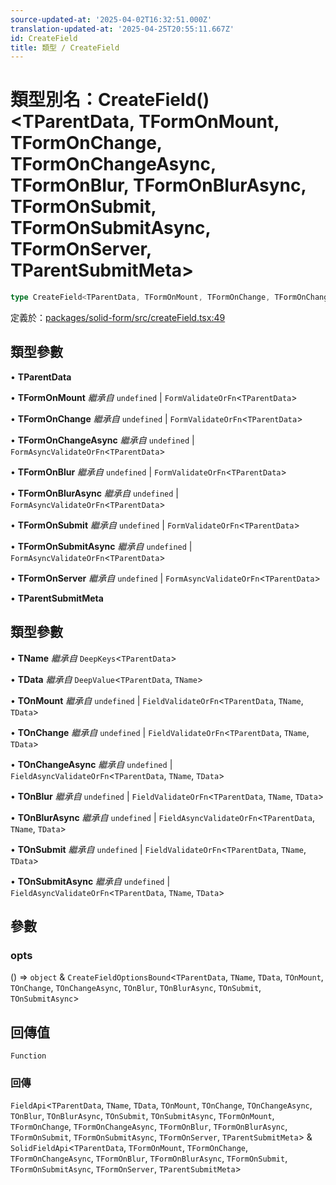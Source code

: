 ```yaml
---
source-updated-at: '2025-04-02T16:32:51.000Z'
translation-updated-at: '2025-04-25T20:55:11.667Z'
id: CreateField
title: 類型 / CreateField
---
```

<!-- 請勿編輯：此頁面由類型註解自動生成 -->

# 類型別名：CreateField()\<TParentData, TFormOnMount, TFormOnChange, TFormOnChangeAsync, TFormOnBlur, TFormOnBlurAsync, TFormOnSubmit, TFormOnSubmitAsync, TFormOnServer, TParentSubmitMeta\>

```ts
type CreateField<TParentData, TFormOnMount, TFormOnChange, TFormOnChangeAsync, TFormOnBlur, TFormOnBlurAsync, TFormOnSubmit, TFormOnSubmitAsync, TFormOnServer, TParentSubmitMeta> = <TName, TData, TOnMount, TOnChange, TOnChangeAsync, TOnBlur, TOnBlurAsync, TOnSubmit, TOnSubmitAsync>(opts) => () => FieldApi<TParentData, TName, TData, TOnMount, TOnChange, TOnChangeAsync, TOnBlur, TOnBlurAsync, TOnSubmit, TOnSubmitAsync, TFormOnMount, TFormOnChange, TFormOnChangeAsync, TFormOnBlur, TFormOnBlurAsync, TFormOnSubmit, TFormOnSubmitAsync, TFormOnServer, TParentSubmitMeta> & SolidFieldApi<TParentData, TFormOnMount, TFormOnChange, TFormOnChangeAsync, TFormOnBlur, TFormOnBlurAsync, TFormOnSubmit, TFormOnSubmitAsync, TFormOnServer, TParentSubmitMeta>;
```

定義於：[packages/solid-form/src/createField.tsx:49](https://github.com/TanStack/form/blob/main/packages/solid-form/src/createField.tsx#L49)

## 類型參數

• **TParentData**

• **TFormOnMount** *繼承自* `undefined` \| `FormValidateOrFn`\<`TParentData`\>

• **TFormOnChange** *繼承自* `undefined` \| `FormValidateOrFn`\<`TParentData`\>

• **TFormOnChangeAsync** *繼承自* `undefined` \| `FormAsyncValidateOrFn`\<`TParentData`\>

• **TFormOnBlur** *繼承自* `undefined` \| `FormValidateOrFn`\<`TParentData`\>

• **TFormOnBlurAsync** *繼承自* `undefined` \| `FormAsyncValidateOrFn`\<`TParentData`\>

• **TFormOnSubmit** *繼承自* `undefined` \| `FormValidateOrFn`\<`TParentData`\>

• **TFormOnSubmitAsync** *繼承自* `undefined` \| `FormAsyncValidateOrFn`\<`TParentData`\>

• **TFormOnServer** *繼承自* `undefined` \| `FormAsyncValidateOrFn`\<`TParentData`\>

• **TParentSubmitMeta**

## 類型參數

• **TName** *繼承自* `DeepKeys`\<`TParentData`\>

• **TData** *繼承自* `DeepValue`\<`TParentData`, `TName`\>

• **TOnMount** *繼承自* `undefined` \| `FieldValidateOrFn`\<`TParentData`, `TName`, `TData`\>

• **TOnChange** *繼承自* `undefined` \| `FieldValidateOrFn`\<`TParentData`, `TName`, `TData`\>

• **TOnChangeAsync** *繼承自* `undefined` \| `FieldAsyncValidateOrFn`\<`TParentData`, `TName`, `TData`\>

• **TOnBlur** *繼承自* `undefined` \| `FieldValidateOrFn`\<`TParentData`, `TName`, `TData`\>

• **TOnBlurAsync** *繼承自* `undefined` \| `FieldAsyncValidateOrFn`\<`TParentData`, `TName`, `TData`\>

• **TOnSubmit** *繼承自* `undefined` \| `FieldValidateOrFn`\<`TParentData`, `TName`, `TData`\>

• **TOnSubmitAsync** *繼承自* `undefined` \| `FieldAsyncValidateOrFn`\<`TParentData`, `TName`, `TData`\>

## 參數

### opts

() => `object` & `CreateFieldOptionsBound`\<`TParentData`, `TName`, `TData`, `TOnMount`, `TOnChange`, `TOnChangeAsync`, `TOnBlur`, `TOnBlurAsync`, `TOnSubmit`, `TOnSubmitAsync`\>

## 回傳值

`Function`

### 回傳

`FieldApi`\<`TParentData`, `TName`, `TData`, `TOnMount`, `TOnChange`, `TOnChangeAsync`, `TOnBlur`, `TOnBlurAsync`, `TOnSubmit`, `TOnSubmitAsync`, `TFormOnMount`, `TFormOnChange`, `TFormOnChangeAsync`, `TFormOnBlur`, `TFormOnBlurAsync`, `TFormOnSubmit`, `TFormOnSubmitAsync`, `TFormOnServer`, `TParentSubmitMeta`\> & `SolidFieldApi`\<`TParentData`, `TFormOnMount`, `TFormOnChange`, `TFormOnChangeAsync`, `TFormOnBlur`, `TFormOnBlurAsync`, `TFormOnSubmit`, `TFormOnSubmitAsync`, `TFormOnServer`, `TParentSubmitMeta`\>
